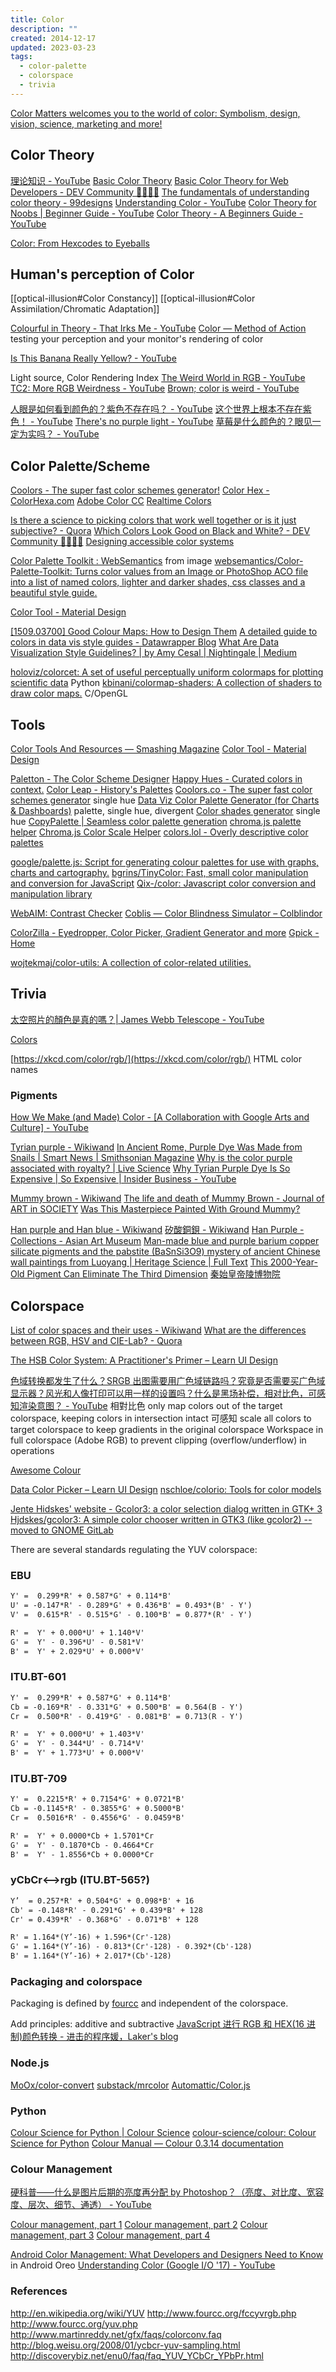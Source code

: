 ```yaml
---
title: Color
description: ""
created: 2014-12-17
updated: 2023-03-23
tags:
  - color-palette
  - colorspace
  - trivia
---
```


[Color Matters welcomes you to the world of color: Symbolism, design, vision, science, marketing and more!](https://www.colormatters.com/)

## Color Theory

[理论知识 - YouTube](https://www.youtube.com/playlist?list=PLhnwj_CftHvhwO8P0mytRNZzlgbtOvgf4)
[Basic Color Theory](https://www.colormatters.com/color-and-design/basic-color-theory)
[Basic Color Theory for Web Developers - DEV Community 👩‍💻👨‍💻](https://dev.to/nzonnenberg/basic-color-theory-for-web-developers-15a0)
[The fundamentals of understanding color theory - 99designs](https://99designs.hk/blog/tips/the-7-step-guide-to-understanding-color-theory/)
[Understanding Color - YouTube](https://www.youtube.com/watch?v=Qj1FK8n7WgY)
[Color Theory for Noobs | Beginner Guide - YouTube](https://www.youtube.com/watch?v=AvgCkHrcj90)
[Color Theory - A Beginners Guide - YouTube](https://www.youtube.com/watch?v=NBg3GjrcMF4)

[Color: From Hexcodes to Eyeballs](http://jamie-wong.com/post/color/)

## Human's perception of Color

[[optical-illusion#Color Constancy]]
[[optical-illusion#Color Assimilation/Chromatic Adaptation]]

[Colourful in Theory - That Irks Me - YouTube](https://www.youtube.com/watch?v=qKPY2opisRk)
[Color — Method of Action](http://color.method.ac/) testing your perception and your monitor's rendering of color

[Is This Banana Really Yellow? - YouTube](https://www.youtube.com/watch?v=WN1yCigL3Hk)

Light source, Color Rendering Index
[The Weird World in RGB - YouTube](https://www.youtube.com/watch?v=uYbdx4I7STg)
[TC2: More RGB Weirdness - YouTube](https://www.youtube.com/watch?v=gN5TSzRUxKk)
[Brown; color is weird - YouTube](https://www.youtube.com/watch?v=wh4aWZRtTwU)

[人眼是如何看到颜色的？紫色不存在吗？ - YouTube](https://www.youtube.com/watch?v=0t4y9jVtYko)
[这个世界上根本不存在紫色！ - YouTube](https://www.youtube.com/watch?v=vv79wigS-4I)
[There's no purple light - YouTube](https://www.youtube.com/watch?v=CoLQF3cfxv0)
[草莓是什么颜色的？眼见一定为实吗？ - YouTube](https://www.youtube.com/watch?v=jpUcm-g_zRA)

## Color Palette/Scheme

[Coolors - The super fast color schemes generator!](http://coolors.co/)
[Color Hex - ColorHexa.com](http://www.colorhexa.com/)
[Adobe Color CC](https://color.adobe.com/zh/)
[Realtime Colors](https://realtimecolors.com/)

[Is there a science to picking colors that work well together or is it just subjective? - Quora](http://www.quora.com/Is-there-a-science-to-picking-colors-that-work-well-together-or-is-it-just-subjective)
[Which Colors Look Good on Black and White? - DEV Community 👩‍💻👨‍💻](https://dev.to/finnhvman/which-colors-look-good-on-black-and-white-2pe6)
[Designing accessible color systems](https://stripe.com/blog/accessible-color-systems)

[Color Palette Toolkit : WebSemantics](http://websemantics.github.io/Color-Palette-Toolkit/) from image
[websemantics/Color-Palette-Toolkit: Turns color values from an Image or PhotoShop ACO file into a list of named colors, lighter and darker shades, css classes and a beautiful style guide.](https://github.com/websemantics/Color-Palette-Toolkit)

[Color Tool - Material Design](https://material.io/resources/color/#!/?view.left=0&view.right=0)

[[1509.03700] Good Colour Maps: How to Design Them](https://arxiv.org/abs/1509.03700)
[A detailed guide to colors in data vis style guides - Datawrapper Blog](https://blog.datawrapper.de/colors-for-data-vis-style-guides/)
[What Are Data Visualization Style Guidelines? | by Amy Cesal | Nightingale | Medium](https://medium.com/nightingale/style-guidelines-92ebe166addc)

[holoviz/colorcet: A set of useful perceptually uniform colormaps for plotting scientific data](https://github.com/holoviz/colorcet) Python
[kbinani/colormap-shaders: A collection of shaders to draw color maps.](https://github.com/kbinani/colormap-shaders) C/OpenGL

## Tools

[Color Tools And Resources — Smashing Magazine](https://www.smashingmagazine.com/2021/07/color-tools-resources/)
[Color Tool - Material Design](https://material.io/color/#!/?view.left=0&view.right=0)

[Paletton - The Color Scheme Designer](http://paletton.com/#uid=1000u0kllllaFw0g0qFqFg0w0aF)
[Happy Hues - Curated colors in context.](https://www.happyhues.co/)
[Color Leap - History's Palettes](https://colorleap.app/home)
[Coolors.co - The super fast color schemes generator](https://coolors.co/) single hue
[Data Viz Color Palette Generator (for Charts & Dashboards)](https://learnui.design/tools/data-color-picker.html) palette, single hue, divergent
[Color shades generator](https://omatsuri.app/color-shades-generator) single hue
[CopyPalette | Seamless color palette generation](https://copypalette.app/)
[chroma.js palette helper](https://gka.github.io/palettes/#/9|s|00429d,96ffea,ffffe0|ffffe0,ff005e,93003a|1|1)
[Chroma.js Color Scale Helper](https://vis4.net/labs/multihue/#colors=lightyellow,%20orange,%20deeppink,%20darkred|steps=9|bez=1|coL=1)
[colors.lol - Overly descriptive color palettes](https://colors.lol/)

[google/palette.js: Script for generating colour palettes for use with graphs, charts and cartography.](https://github.com/google/palette.js)
[bgrins/TinyColor: Fast, small color manipulation and conversion for JavaScript](https://github.com/bgrins/TinyColor)
[Qix-/color: Javascript color conversion and manipulation library](https://github.com/Qix-/color)

[WebAIM: Contrast Checker](https://webaim.org/resources/contrastchecker/)
[Coblis — Color Blindness Simulator – Colblindor](https://www.color-blindness.com/coblis-color-blindness-simulator/)

[ColorZilla - Eyedropper, Color Picker, Gradient Generator and more](https://www.colorzilla.com/)
[Gpick - Home](http://www.gpick.org/)

[wojtekmaj/color-utils: A collection of color-related utilities.](https://github.com/wojtekmaj/color-utils)

## Trivia

[太空照片的顏色是真的嗎？| James Webb Telescope - YouTube](https://www.youtube.com/watch?v=YrJha4bzWOU)

[Colors](https://www.radiolab.org/episodes/211119-colors)

[https://xkcd.com/color/rgb/](https://xkcd.com/color/rgb/) HTML color names

### Pigments

[How We Make (and Made) Color - [A Collaboration with Google Arts and Culture] - YouTube](https://www.youtube.com/watch?v=hTZbrRaO2q8)

[Tyrian purple - Wikiwand](https://www.wikiwand.com/en/Tyrian_purple)
[In Ancient Rome, Purple Dye Was Made from Snails | Smart News | Smithsonian Magazine](https://www.smithsonianmag.com/smart-news/in-ancient-rome-purple-dye-was-made-from-snails-1239931/)
[Why is the color purple associated with royalty? | Live Science](https://www.livescience.com/33324-purple-royal-color.html)
[Why Tyrian Purple Dye Is So Expensive | So Expensive | Insider Business - YouTube](https://www.youtube.com/watch?v=IVXqisH6VeM)

[Mummy brown - Wikiwand](https://www.wikiwand.com/en/Mummy_brown)
[The life and death of Mummy Brown - Journal of ART in SOCIETY](http://www.artinsociety.com/the-life-and-death-of-mummy-brown.html)
[Was This Masterpiece Painted With Ground Mummy?](https://www.nationalgeographic.com/history/article/mummy-art-painting-delacroix-pigment-ancient-Egypt)

[Han purple and Han blue - Wikiwand](https://www.wikiwand.com/en/Han_purple_and_Han_blue)
[矽酸銅鋇 - Wikiwand](https://www.wikiwand.com/zh/%E7%9F%BD%E9%85%B8%E9%8A%85%E9%8B%87)
[Han Purple - Collections - Asian Art Museum](https://collections.asianart.org/han-purple/)
[Man-made blue and purple barium copper silicate pigments and the pabstite (BaSnSi3O9) mystery of ancient Chinese wall paintings from Luoyang | Heritage Science | Full Text](https://heritagesciencejournal.springeropen.com/articles/10.1186/s40494-019-0340-4)
[This 2000-Year-Old Pigment Can Eliminate The Third Dimension](https://gizmodo.com/this-2000-year-old-pigment-can-eliminate-the-third-dime-1661476168)
[秦始皇帝陵博物院](https://web.archive.org/web/20160305102022/http://www.bmy.com.cn/contents/83/6566.html)

## Colorspace

[List of color spaces and their uses - Wikiwand](https://www.wikiwand.com/en/List_of_color_spaces_and_their_uses)
[What are the differences between RGB, HSV and CIE-Lab? - Quora](https://www.quora.com/What-are-the-differences-between-RGB-HSV-and-CIE-Lab)

[The HSB Color System: A Practitioner's Primer – Learn UI Design](https://learnui.design/blog/the-hsb-color-system-practicioners-primer.html)

[色域转换都发生了什么？SRGB 出图需要用广色域链路吗？究竟是否需要买广色域显示器？风光和人像打印可以用一样的设置吗？什么是黑场补偿，相对比色，可感知渲染意图？ - YouTube](https://www.youtube.com/watch?v=2EKtQeXvAD8)
相對比色 only map colors out of the target colorspace, keeping colors in intersection intact
可感知 scale all colors to target colorspace to keep gradients in the original colorspace
Workspace in full colorspace (Adobe RGB) to prevent clipping (overflow/underflow) in operations

[Awesome Colour](http://awesome-colour.org/)

[Data Color Picker – Learn UI Design](https://learnui.design/tools/data-color-picker.html)
[nschloe/colorio: Tools for color models](https://github.com/nschloe/colorio)

[Jente Hidskes' website - Gcolor3: a color selection dialog written in GTK+ 3](https://www.hjdskes.nl/projects/gcolor3/)
[Hjdskes/gcolor3: A simple color chooser written in GTK3 (like gcolor2) -- moved to GNOME GitLab](https://github.com/Hjdskes/gcolor3)

There are several standards regulating the YUV colorspace:

### EBU

```txt
Y' =  0.299*R' + 0.587*G' + 0.114*B'
U' = -0.147*R' - 0.289*G' + 0.436*B' = 0.493*(B' - Y')
V' =  0.615*R' - 0.515*G' - 0.100*B' = 0.877*(R' - Y')

R' =  Y' + 0.000*U' + 1.140*V'
G' =  Y' - 0.396*U' - 0.581*V'
B' =  Y' + 2.029*U' + 0.000*V'
```

### ITU.BT-601

```txt
Y' =  0.299*R' + 0.587*G' + 0.114*B'
Cb = -0.169*R' - 0.331*G' + 0.500*B' = 0.564(B - Y')
Cr =  0.500*R' - 0.419*G' - 0.081*B' = 0.713(R - Y')

R' =  Y' + 0.000*U' + 1.403*V'
G' =  Y' - 0.344*U' - 0.714*V'
B' =  Y' + 1.773*U' + 0.000*V'
```

### ITU.BT-709

```txt
Y' =  0.2215*R' + 0.7154*G' + 0.0721*B'
Cb = -0.1145*R' - 0.3855*G' + 0.5000*B'
Cr =  0.5016*R' - 0.4556*G' - 0.0459*B'

R' =  Y' + 0.0000*Cb + 1.5701*Cr
G' =  Y' - 0.1870*Cb - 0.4664*Cr
B' =  Y' - 1.8556*Cb + 0.0000*Cr
```

### yCbCr<-->rgb (ITU.BT-565?)

```txt
Y’  = 0.257*R' + 0.504*G' + 0.098*B' + 16
Cb' = -0.148*R' - 0.291*G' + 0.439*B' + 128
Cr' = 0.439*R' - 0.368*G' - 0.071*B' + 128

R' = 1.164*(Y’-16) + 1.596*(Cr'-128)
G' = 1.164*(Y’-16) - 0.813*(Cr'-128) - 0.392*(Cb'-128)
B' = 1.164*(Y’-16) + 2.017*(Cb'-128)
```

### Packaging and colorspace

Packaging is defined by [fourcc](http://www.fourcc.org/yuv.php) and independent of the colorspace.

Add principles: additive and subtractive
[JavaScript 进行 RGB 和 HEX(16 进制)颜色转换 - 进击的程序媛，Laker's blog](http://laker.me/blog/2015/10/10/15_1010_rgb_hex_color/#more)

### Node.js

[MoOx/color-convert](https://github.com/MoOx/color-convert)
[substack/mrcolor](https://github.com/substack/mrcolor)
[Automattic/Color.js](https://github.com/Automattic/Color.js)

### Python

[Colour Science for Python | Colour Science](https://www.colour-science.org/)
[colour-science/colour: Colour Science for Python](https://github.com/colour-science/colour)
[Colour Manual — Colour 0.3.14 documentation](https://colour.readthedocs.io/en/latest/manual.html)

### Colour Management

[硬科普——什么是图片后期的亮度再分配 by Photoshop？（亮度、对比度、宽容度、层次、细节、通透） - YouTube](https://www.youtube.com/watch?v=bcy9MFub09o)

[Colour management, part 1](https://bjango.com/articles/colourmanagementgamut/)
[Colour management, part 2](https://bjango.com/articles/colourmanagementgamma/)
[Colour management, part 3](https://bjango.com/articles/colourmanagementsettings/)
[Colour management, part 4](https://bjango.com/articles/colourmanagementlevels/)

[Android Color Management: What Developers and Designers Need to Know](https://medium.com/google-design/android-color-management-what-developers-and-designers-need-to-know-4fdd8054557e) in Android Oreo
[Understanding Color (Google I/O '17) - YouTube](https://www.youtube.com/watch?v=r8NeG0wmFXM)

### References

http://en.wikipedia.org/wiki/YUV
http://www.fourcc.org/fccyvrgb.php
http://www.fourcc.org/yuv.php
http://www.martinreddy.net/gfx/faqs/colorconv.faq
http://blog.weisu.org/2008/01/ycbcr-yuv-sampling.html
http://discoverybiz.net/enu0/faq/faq_YUV_YCbCr_YPbPr.html
